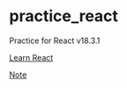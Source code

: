 # practice_react

Practice for React v18.3.1

[Learn React](https://ko.react.dev/learn)

[Note](https://vaulted-fork-ed5.notion.site/tastypotato245learnsaboutreact?pvs=4)

